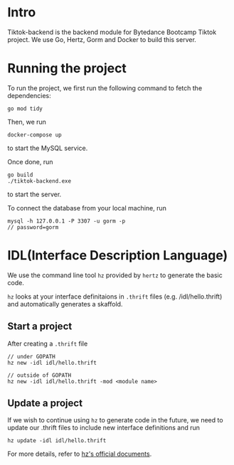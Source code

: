 # Intro

Tiktok-backend is the backend module for Bytedance Bootcamp Tiktok project. We use Go, Hertz, Gorm and Docker to build this server.

# Running the project

To run the project, we first run the following command to fetch the dependencies:

```console
go mod tidy
```

Then, we run

```console
docker-compose up
```

to start the MySQL service.

Once done, run

```console
go build
./tiktok-backend.exe
```

to start the server.

To connect the database from your local machine, run

```console
mysql -h 127.0.0.1 -P 3307 -u gorm -p
// password=gorm
```

# IDL(Interface Description Language)

We use the command line tool `hz` provided by `hertz` to generate the basic code.

`hz` looks at your interface definitaions in `.thrift` files (e.g. /idl/hello.thrift) and automatically generates a skaffold.

## Start a project

After creating a `.thrift` file

```console
// under GOPATH
hz new -idl idl/hello.thrift

// outside of GOPATH
hz new -idl idl/hello.thrift -mod <module name>
```

## Update a project

If we wish to continue using `hz` to generate code in the future, we need to update our .thrift files to include new interface definitions and run

```console
hz update -idl idl/hello.thrift
```

For more details, refer to [hz's official documents](https://www.cloudwego.io/zh/docs/hertz/tutorials/toolkit/toolkit/).
